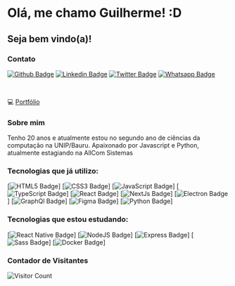 # Olá, me chamo Guilherme! :D
## Seja bem vindo(a)! 

### Contato
[![Github Badge](	https://img.shields.io/badge/GitHub-100000?style=for-the-badge&logo=github&logoColor=white)](https://github.com/Glerme)
[![Linkedin Badge](https://img.shields.io/badge/LinkedIn-0077B5?style=for-the-badge&logo=linkedin&logoColor=white)](https://www.linkedin.com/in/glerme/)
[![Twitter Badge](https://img.shields.io/badge/Twitter-1DA1F2?style=for-the-badge&logo=twitter&logoColor=white)](https://twitter.com/glhermme)
[![Whatsapp Badge](https://img.shields.io/badge/WhatsApp-25D366?style=for-the-badge&logo=whatsapp&logoColor=white)](https://api.whatsapp.com/send?phone=5514998363749)

<br>

💻 [Portfólio](https://glerme.github.io) 

### Sobre mim
Tenho 20 anos e atualmente estou no segundo ano de ciências da computação na UNIP/Bauru. Apaixonado por Javascript e Python, atualmente estagiando na AllCom Sistemas


### Tecnologias que já utilizo: 

[![HTML5 Badge](https://img.shields.io/badge/HTML5-E34F26?style=for-the-badge&logo=html5&logoColor=white)]
[![CSS3 Badge](https://img.shields.io/badge/CSS3-1572B6?style=for-the-badge&logo=css3&logoColor=white)]
[![JavaScript Badge](https://img.shields.io/badge/JavaScript-323330?style=for-the-badge&logo=javascript&logoColor=F7DF1E)]
[![TypeScript Badge](https://img.shields.io/badge/TypeScript-007ACC?style=for-the-badge&logo=typescript&logoColor=white)]
[![React Badge](https://img.shields.io/badge/React-20232A?style=for-the-badge&logo=react&logoColor=61DAFB)]
[![NextJs Badge](https://img.shields.io/badge/next.js-000000?style=for-the-badge&logo=nextdotjs&logoColor=white)]
[![Electron Badge](https://img.shields.io/badge/Electron-2B2E3A?style=for-the-badge&logo=electron&logoColor=9FEAF9)]
[![GraphQl Badge](https://img.shields.io/badge/GraphQl-E10098?style=for-the-badge&logo=graphql&logoColor=white)]
[![Figma Badge](https://img.shields.io/badge/Figma-F24E1E?style=for-the-badge&logo=figma&logoColor=white)]
[![Python Badge](https://img.shields.io/badge/Python-3776AB?style=for-the-badge&logo=python&logoColor=white)]


### Tecnologias que estou estudando:

[![React Native Badge](https://img.shields.io/badge/React_Native-20232A?style=for-the-badge&logo=react&logoColor=61DAFB)]
[![NodeJS Badge](https://img.shields.io/badge/Node.js-339933?style=for-the-badge&logo=nodedotjs&logoColor=white)]
[![Express Badge](https://img.shields.io/badge/Express.js-000000?style=for-the-badge&logo=express&logoColor=white)]
[![Sass Badge](https://img.shields.io/badge/Sass-CC6699?style=for-the-badge&logo=sass&logoColor=white)]
[![Docker Badge](https://img.shields.io/badge/Docker-2CA5E0?style=for-the-badge&logo=docker&logoColor=white)]


### Contador de Visitantes

![Visitor Count](https://profile-counter.glitch.me/Glerme/count.svg)
